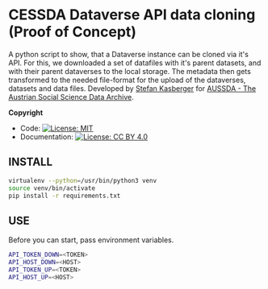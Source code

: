 # CESSDA Dataverse API data cloning (Proof of Concept)

A python script to show, that a Dataverse instance can be cloned via it's API. For this, we downloaded a set of datafiles with it's parent datasets, and with their parent dataverses to the local storage. The metadata then gets transformed to the needed file-format for the upload of the dataverses, datasets and data files. Developed by [Stefan Kasberger](http://stefankasberger.at) for [AUSSDA - The Austrian Social Science Data Archive](http://aussda.at/).

**Copyright**

* Code:  [![License: MIT](https://img.shields.io/badge/License-MIT-yellow.svg)](https://opensource.org/licenses/MIT)
* Documentation:  [![License: CC BY 4.0](https://licensebuttons.net/l/by/4.0/80x15.png)](https://creativecommons.org/licenses/by/4.0/)

## INSTALL

```bash
virtualenv --python=/usr/bin/python3 venv
source venv/bin/activate
pip install -r requirements.txt
```

## USE

Before you can start, pass environment variables.

```bash
API_TOKEN_DOWN=<TOKEN>
API_HOST_DOWN=<HOST>
API_TOKEN_UP=<TOKEN>
API_HOST_UP=<HOST>
```

